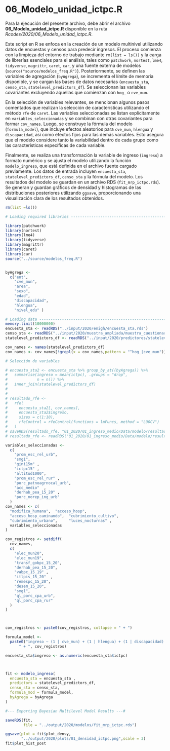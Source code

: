 # 06_Modelo_unidad_ictpc.R

Para la ejecución del presente archivo, debe abrir el archivo **06_Modelo_unidad_ictpc.R** disponible en la ruta *Rcodes/2020/06_Modelo_unidad_ictpc.R*.

Este script en R se enfoca en la creación de un modelo multinivel utilizando datos de encuestas y censos para predecir ingresos. El proceso comienza con la limpieza del entorno de trabajo mediante `rm(list = ls())` y la carga de librerías esenciales para el análisis, tales como `patchwork`, `nortest`, `lme4`, `tidyverse`, `magrittr`, `caret`, `car`, y una fuente externa de modelos (`source("source/modelos_freq.R")`). Posteriormente, se definen las variables de agregación (`byAgrega`), se incrementa el límite de memoria disponible, y se cargan las bases de datos necesarias (`encuesta_sta`, `censo_sta`, `statelevel_predictors_df`). Se seleccionan las variables covariantes excluyendo aquellas que comienzan con `hog_` o `cve_mun`.

En la selección de variables relevantes, se mencionan algunos pasos comentados que realizan la selección de características utilizando el método `rfe` de `caret`. Las variables seleccionadas se listan explícitamente en `variables_seleccionadas` y se combinan con otras covariantes para formar `cov_names`. Luego, se construye la fórmula del modelo (`formula_model`), que incluye efectos aleatorios para `cve_mun`, `hlengua` y `discapacidad`, así como efectos fijos para las demás variables. Esto asegura que el modelo considere tanto la variabilidad dentro de cada grupo como las características específicas de cada variable.

Finalmente, se realiza una transformación la variable de ingreso (`ingreso`) a formato numérico y se ajusta el modelo utilizando la función `modelo_ingreso`, que está definida en el archivo fuente cargado previamente. Los datos de entrada incluyen `encuesta_sta`, `statelevel_predictors_df`, `censo_sta` y la fórmula del modelo. Los resultados del modelo se guardan en un archivo RDS (`fit_mrp_ictpc.rds`). Se generan y guardan gráficos de densidad y histogramas de las distribuciones posteriores utilizando `ggsave`, proporcionando una visualización clara de los resultados obtenidos.


``` r
rm(list =ls())

# Loading required libraries ----------------------------------------------

library(patchwork)
library(nortest)
library(lme4)
library(tidyverse)
library(magrittr)
library(caret)
library(car)
source("../source/modelos_freq.R")


byAgrega <-
  c("ent",
    "cve_mun",
    "area",
    "sexo",
    "edad",
    "discapacidad",
    "hlengua",
    "nivel_edu" )

# Loading data ------------------------------------------------------------
memory.limit(10000000)
encuesta_sta <- readRDS("../input/2020/enigh/encuesta_sta.rds")
censo_sta <- readRDS("../input/2020/muestra_ampliada/muestra_cuestionario_ampliado.rds")
statelevel_predictors_df <- readRDS("../input/2020/predictores/statelevel_predictors_df.rds")

cov_names <- names(statelevel_predictors_df)
cov_names <- cov_names[!grepl(x = cov_names,pattern = "^hog_|cve_mun")]

# Selección de variables

# encuesta_sta2 <- encuesta_sta %>% group_by_at((byAgrega)) %>%
#   summarise(ingreso = mean(ictpc), .groups = "drop",
#             n = n()) %>%
#   inner_join(statelevel_predictors_df)
# 
# 
# resultado_rfe <-
#   rfe(
#     encuesta_sta2[, cov_names],
#     encuesta_sta2$ingreso,
#     sizes = c(1:10),
#     rfeControl = rfeControl(functions = lmFuncs, method = "LOOCV")
#   )
# saveRDS(resultado_rfe, "01_2020/01_ingreso_medio/Data/modelo/resultado_rfe.rds")
# resultado_rfe <- readRDS("01_2020/01_ingreso_medio/Data/modelo/resultado_rfe.rds")

variables_seleccionadas <-
  c(
    "prom_esc_rel_urb",
    "smg1",
    "gini15m" ,
    "ictpc15" ,
    "altitud1000",
    "prom_esc_rel_rur" ,
    "porc_patnoagrnocal_urb",
    "acc_medio"  ,
    "derhab_pea_15_20" ,
    "porc_norep_ing_urb"
  )
cov_names <- c(
  "modifica_humana",  "acceso_hosp",           
  "acceso_hosp_caminando",  "cubrimiento_cultivo",   
  "cubrimiento_urbano",     "luces_nocturnas" ,
  variables_seleccionadas
)

cov_registros <- setdiff(
  cov_names,
  c(
    "elec_mun20",
    "elec_mun19",
    "transf_gobpc_15_20",
    "derhab_pea_15_20",
    "vabpc_15_19" ,
    "itlpis_15_20"  ,
    "remespc_15_20",
    "desem_15_20",
    "smg1",
    "ql_porc_cpa_urb",
    "ql_porc_cpa_rur"
  )
)



cov_registros <- paste0(cov_registros, collapse = " + ")

formula_model <- 
  paste0("ingreso ~ (1 | cve_mun) + (1 | hlengua) + (1 | discapacidad) + ent + nivel_edu +  edad + area + sexo +", 
      " + ", cov_registros)

encuesta_sta$ingreso <- as.numeric(encuesta_sta$ictpc)



fit <- modelo_ingreso(
  encuesta_sta = encuesta_sta ,
  predictors = statelevel_predictors_df,
  censo_sta = censo_sta,
  formula_mod = formula_model,
  byAgrega = byAgrega
)

#--- Exporting Bayesian Multilevel Model Results ---#

saveRDS(fit, 
        file = "../output/2020/modelos/fit_mrp_ictpc.rds")

ggsave(plot = fit$plot_densy,
       "../output/2020/plots/01_densidad_ictpc.png",scale = 3)
fit$plot_hist_post
```

